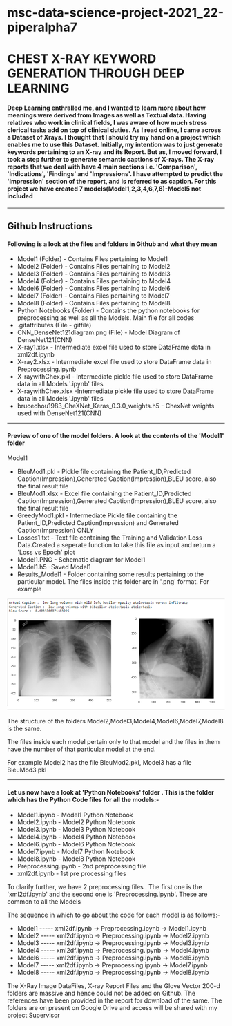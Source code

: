 # msc-data-science-project-2021_22-piperalpha7
# **CHEST X-RAY KEYWORD GENERATION THROUGH DEEP LEARNING**
#### Deep Learning enthralled me, and I wanted to learn more about how meanings were derived from Images as well as Textual data. Having relatives who work in clinical fields, I was aware of how much stress clerical tasks add on top of clinical duties. As I read online, I came across a Dataset of Xrays. I thought that I should try my hand on a project which enables me to use this Dataset. Initially, my intention was to just generate keywords pertaining to an X-ray and its Report. But as, I moved forward, I took a step further to generate semantic captions of X-rays. The X-ray reports that we deal with have 4 main sections i.e. 'Comparison', 'Indications', 'Findings' and 'Impressions'. I have attempted to predict the 'Impression' section of the report, and is referred to as caption. For this project we have created 7 models(Model1,2,3,4,6,7,8)-Model5 not included
---
## Github Instructions
#### Following is a look at the files and folders in Github and what they mean 
- Model1 (Folder) - Contains Files pertaining to Model1
- Model2 (Folder) - Contains Files pertaining to Model2
- Model3 (Folder) - Contains Files pertaining to Model3
- Model4 (Folder) - Contains Files pertaining to Model4
- Model6 (Folder) - Contains Files pertaining to Model6
- Model7 (Folder) - Contains Files pertaining to Model7
- Model8 (Folder) - Contains Files pertaining to Model8
- Python Notebooks (Folder) - Contains the python notebooks for preprocessing as well as all the Models. Main file for all codes
- .gitattributes (File - gitfile) 
- CNN_DenseNet121diagram.png (File) -  Model Diagram of DenseNet121(CNN)
- X-ray1.xlsx - Intermediate excel file used to store DataFrame data in xml2df.ipynb
- X-ray2.xlsx - Intermediate excel file used to store DataFrame data in Preprocessing.ipynb
- X-raywithChex.pkl - Intermediate pickle file used to store DataFrame data in all Models '.ipynb' files
- X-raywithChex.xlsx -Intermediate pickle file used to store DataFrame data in all Models '.ipynb' files
- brucechou1983_CheXNet_Keras_0.3.0_weights.h5 - ChexNet weights used with DenseNet121(CNN)

--- 
#### Preview of one of the model folders. A look at the contents of the 'Model1' folder
Model1
- BleuMod1.pkl - Pickle file containing the Patient_ID,Predicted Caption(Impression),Generated Caption(Impression),BLEU score, also the final result file
- BleuMod1.xlsx - Excel file containing the Patient_ID,Predicted Caption(Impression),Generated Caption(Impression),BLEU score, also the final result file
- GreedyMod1.pkl - Intermediate Pickle file containing the Patient_ID,Predicted Caption(Impression) and Generated Caption(Impression) ONLY
- Losses1.txt - Text file containing the Training and Validation Loss Data.Created a seperate function to take this file as input and return a 'Loss vs Epoch' plot
- Model1.PNG - Schematic diagram for Model1
- Model1.h5 -Saved Model1
- Results_Model1 - Folder containing some results pertaining to the particular model. The files inside this folder are in '.png' format. For example

![Result associated with Model2](Model2/Results_Model2/4.PNG)

The structure of the folders Model2,Model3,Model4,Model6,Model7,Model8 is the same.

The files inside each model pertain only to that model and the files in them have the number of that particular model at the end.

For example Model2 has the file BleuMod2.pkl, Model3 has a file BleuMod3.pkl

---
#### Let us now have a look at 'Python Notebooks' folder . This is the folder which has the Python Code files for all the models:-
                        
- Model1.ipynb - Model1 Python Notebook
- Model2.ipynb - Model2 Python Notebook
- Model3.ipynb - Model3 Python Notebook
- Model4.ipynb - Model4 Python Notebook
- Model6.ipynb - Model6 Python Notebook
- Model7.ipynb - Model7 Python Notebook
- Model8.ipynb - Model8 Python Notebook
- Preprocessing.ipynb - 2nd preprocessing file
- xml2df.ipynb - 1st pre processing files

To clarify further, we have 2 preprocessing files . The first one is the 'xml2df.ipynb' and the second one is 'Preprocessing.ipynb'. These are common to all the Models

The sequence in which to go about the code for each model is as follows:-

- Model1 ----- xml2df.ipynb → Preprocessing.ipynb → Model1.ipynb
- Model2 ----- xml2df.ipynb → Preprocessing.ipynb → Model2.ipynb
- Model3 ----- xml2df.ipynb → Preprocessing.ipynb → Model3.ipynb
- Model4 ----- xml2df.ipynb → Preprocessing.ipynb → Model4.ipynb
- Model6 ----- xml2df.ipynb → Preprocessing.ipynb → Model6.ipynb
- Model7 ----- xml2df.ipynb → Preprocessing.ipynb → Model7.ipynb
- Model8 ----- xml2df.ipynb → Preprocessing.ipynb → Model8.ipynb

The X-Ray Image DataFiles, X-ray Report Files and the Glove Vector 200-d folders are massive and hence could not be added on Github. The references have been provided in the report for download of the same. The folders are on present on Google Drive and access will be shared with my project Supervisor  




